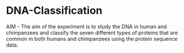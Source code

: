 # DNA-Classification
AIM -  The aim of the experiment is to study the DNA in human and chimpanzees and classify the seven different types of proteins that are common in both humans and chimpanzees using the protein sequence data.

